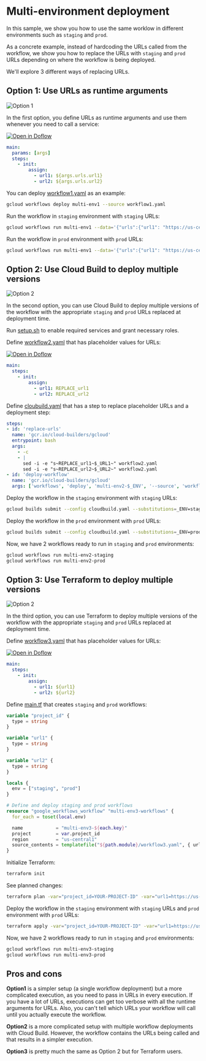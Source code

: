 # Multi-environment deployment

In this sample, we show you how to use the same worklow in different
environments such as `staging` and `prod`.

As a concrete example, instead of hardcoding the URLs called from the workflow,
we show you how to replace the URLs with `staging` and `prod` URLs depending on
where the workflow is being deployed.

We'll explore 3 different ways of replacing URLs.

## Option 1: Use URLs as runtime arguments

![Option 1](images/image1.png)

In the first option, you define URLs as runtime arguments and use them whenever
you need to call a service:

[![Open in Doflow](https://img.shields.io/badge/Open_in-Doflow-9747FF)](https://app.doflow.io/https://github.com/GoogleCloudPlatform/workflows-demos/blob/master/multi-env-deployment/workflow1.yaml)

```yaml
main:
  params: [args]
  steps:
    - init:
        assign:
          - url1: ${args.urls.url1}
          - url2: ${args.urls.url2}
```

You can deploy [workflow1.yaml](workflow1.yaml) as an example:

```sh
gcloud workflows deploy multi-env1 --source workflow1.yaml
```

Run the workflow in `staging` environment with `staging` URLs:

```sh
gcloud workflows run multi-env1 --data='{"urls":{"url1": "https://us-central1-projectid.cloudfunctions.net/func1-staging", "url2": "https://us-central1-projectid.cloudfunctions.net/func2-staging"}}'
```

Run the workflow in `prod` environment with `prod` URLs:

```sh
gcloud workflows run multi-env1 --data='{"urls":{"url1": "https://us-central1-projectid.cloudfunctions.net/func1-prod", "url2": "https://us-central1-projectid.cloudfunctions.net/func2-prod"}}'
```

## Option 2: Use Cloud Build to deploy multiple versions

![Option 2](images/image2.png)

In the second option, you can use Cloud Build to deploy multiple versions of the
workflow with the appropriate `staging` and `prod` URLs replaced at
deployment time.

Run [setup.sh](setup.sh) to enable required services and grant necessary roles.

Define [workflow2.yaml](workflow2.yaml) that has placeholder values for URLs:

[![Open in Doflow](https://img.shields.io/badge/Open_in-Doflow-9747FF)](https://app.doflow.io/https://github.com/GoogleCloudPlatform/workflows-demos/blob/master/multi-env-deployment/workflow2.yaml)

```yaml
main:
  steps:
    - init:
        assign:
          - url1: REPLACE_url1
          - url2: REPLACE_url2
```

Define [cloubuild.yaml](cloudbuild.yaml) that has a step to replace placeholder
URLs and a deployment step:

```yaml
steps:
- id: 'replace-urls'
  name: 'gcr.io/cloud-builders/gcloud'
  entrypoint: bash
  args:
    - -c
    - |
      sed -i -e "s~REPLACE_url1~$_URL1~" workflow2.yaml
      sed -i -e "s~REPLACE_url2~$_URL2~" workflow2.yaml
- id: 'deploy-workflow'
  name: 'gcr.io/cloud-builders/gcloud'
  args: ['workflows', 'deploy', 'multi-env2-$_ENV', '--source', 'workflow2.yaml']
```

Deploy the workflow in the `staging` environment with `staging` URLs:

```sh
gcloud builds submit --config cloudbuild.yaml --substitutions=_ENV=staging,_URL1="https://us-central1-projectid.cloudfunctions.net/func1-staging",_URL2="https://us-central1-projectid.cloudfunctions.net/func2-staging"
```

Deploy the workflow in the `prod` environment with `prod` URLs:

```sh
gcloud builds submit --config cloudbuild.yaml --substitutions=_ENV=prod,_URL1="https://us-central1-projectid.cloudfunctions.net/func1-prod",_URL2="https://us-central1-projectid.cloudfunctions.net/func2-prod"
```

Now, we have 2 workflows ready to run in `staging` and `prod` environments:

```sh
gcloud workflows run multi-env2-staging
gcloud workflows run multi-env2-prod
```

## Option 3: Use Terraform to deploy multiple versions

![Option 2](images/image3.png)

In the third option, you can use Terraform to deploy multiple versions of the
workflow with the appropriate `staging` and `prod` URLs replaced at
deployment time.

Define [workflow3.yaml](workflow3.yaml) that has placeholder values for URLs:

[![Open in Doflow](https://img.shields.io/badge/Open_in-Doflow-9747FF)](https://app.doflow.io/https://github.com/GoogleCloudPlatform/workflows-demos/blob/master/multi-env-deployment/workflow3.yaml)

```yaml
main:
  steps:
    - init:
        assign:
          - url1: ${url1}
          - url2: ${url2}
```

Define [main.tf](main.tf) that creates `staging` and `prod` workflows:

```terraform
variable "project_id" {
  type = string
}

variable "url1" {
  type = string
}

variable "url2" {
  type = string
}

locals {
  env = ["staging", "prod"]
}

# Define and deploy staging and prod workflows
resource "google_workflows_workflow" "multi-env3-workflows" {
  for_each = toset(local.env)

  name            = "multi-env3-${each.key}"
  project         = var.project_id
  region          = "us-central1"
  source_contents = templatefile("${path.module}/workflow3.yaml", { url1 : "${var.url1}-${each.key}", url2 : "${var.url2}-${each.key}" })
}
```

Initialize Terraform:

```sh
terraform init
```

See planned changes:

```sh
terraform plan -var="project_id=YOUR-PROJECT-ID" -var="url1=https://us-central1-projectid.cloudfunctions.net/func1" -var="url2=https://us-central1-projectid.cloudfunctions.net/func2"
```

Deploy the workflow in the `staging` environment with `staging` URLs and `prod`
environment with `prod` URLs:

```sh
terraform apply -var="project_id=YOUR-PROJECT-ID" -var="url1=https://us-central1-projectid.cloudfunctions.net/func1" -var="url2=https://us-central1-projectid.cloudfunctions.net/func2"
```

Now, we have 2 workflows ready to run in `staging` and `prod` environments:

```sh
gcloud workflows run multi-env3-staging
gcloud workflows run multi-env3-prod
```

## Pros and cons

**Option1** is a simpler setup (a single workflow deployment) but a more complicated
execution, as you need to pass in URLs in every execution. If you have a lot of
URLs, executions can get too verbose with all the runtime arguments for URLs.
Also, you can't tell which URLs your workflow will call until you actually execute the
workflow.

**Option2** is a more complicated setup with multiple workflow deployments with
Cloud Build. However, the workflow contains the URLs being called and that
results in a simpler execution.

**Option3** is pretty much the same as Option 2 but for Terraform users.
